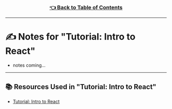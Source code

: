 <h3 align="center"><a href="../table_of_contents.md">👈 Back to Table of Contents</a></h3>

---

# ✍️ Notes for "Tutorial: Intro to React"
- notes coming...

---

## 📚 Resources Used in "Tutorial: Intro to React"
- [Tutorial: Intro to React](https://reactjs.org/tutorial/tutorial.html)
